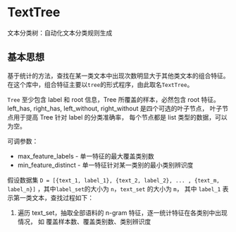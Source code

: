 # TextTree

文本分类树：自动化文本分类规则生成

## 基本思想

基于统计的方法，查找在某一类文本中出现次数明显大于其他类文本的组合特征。
在这个库中，组合特征主要以`tree`的形式程序，由此取名`TextTree`。

`Tree` 至少包含 label 和 root 信息，Tree 所覆盖的样本，必然包含 root 特征。
left_has, right_has, left_without, right_without 是四个可选的叶子节点，
叶子节点用于提高 Tree 针对 label 的分类准确率， 
每个节点都是 list 类型的数据，可以为空。


可调参数：

* max_feature_labels - 单一特征的最大覆盖类别数
* min_feature_distinct - 单一特征针对某一类别的最小类别辨识度


假设数据集 `D = [{text_1, label_1}, {text_2, label_2}, ... , {text_m, label_n}]`
，其中`label_set`的大小为 `n`，`text_set` 的大小为 `m`，
其中 `label_1` 表示第一类文本，查找过程如下：

1. 遍历 text_set，抽取全部语料的 n-gram 特征，逐一统计特征在各类别中出现情况，
    如 覆盖样本数、覆盖类别数、类别辨识度
  

